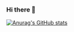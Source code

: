 ### Hi there 👋


[![Anurag's GitHub stats](https://github-readme-stats.vercel.app/api?username=iyasz)](https://github.com/anuraghazra/github-readme-stats)
